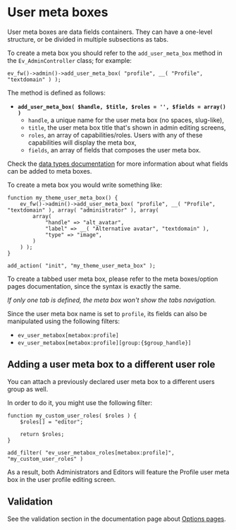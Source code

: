 # User meta boxes

User meta boxes are data fields containers. They can have a one-level structure, or be divided in multiple subsections as tabs.

To create a meta box you should refer to the `add_user_meta_box` method in the `Ev_AdminController` class; for example:

~~~
ev_fw()->admin()->add_user_meta_box( "profile", __( "Profile", "textdomain" ) );
~~~

The method is defined as follows:

* **`add_user_meta_box( $handle, $title, $roles = '', $fields = array() )`**
    - `handle`, a unique name for the user meta box (no spaces, slug-like),
    - `title`, the user meta box title that's shown in admin editing screens,
    - `roles`, an array of capabilities/roles. Users with any of these capabilities will display the meta box,
    - `fields`, an array of fields that composes the user meta box.

Check the [data types documentation](data-types.md) for more information about what fields can be added to meta boxes.

To create a meta box you would write something like:

```
function my_theme_user_meta_box() {
    ev_fw()->admin()->add_user_meta_box( "profile", __( "Profile", "textdomain" ), array( "administrator" ), array(
        array(
            "handle" => "alt_avatar",
            "label" => __( "Alternative avatar", "textdomain" ),
            "type" => "image",
        )
    ) );
}

add_action( "init", "my_theme_user_meta_box" );
```

To create a tabbed user meta box, please refer to the meta boxes/option pages documentation, since the syntax is exactly the same.

*If only one tab is defined, the meta box won't show the tabs navigation.*

Since the user meta box name is set to `profile`, its fields can also be manipulated using the following filters:

* `ev_user_metabox[metabox:profile]`
* `ev_user_metabox[metabox:profile][group:{$group_handle}]`

## Adding a user meta box to a different user role

You can attach a previously declared user meta box to a different users group as well.

In order to do it, you might use the following filter:

```
function my_custom_user_roles( $roles ) {
    $roles[] = "editor";

    return $roles;
}

add_filter( "ev_user_metabox_roles[metabox:profile]", "my_custom_user_roles" )
```

As a result, both Administrators and Editors will feature the Profile user meta box in the user profile editing screen.

## Validation

See the validation section in the documentation page about [Options pages](option-page.md).